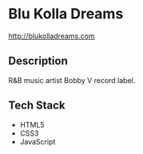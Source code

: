 # Blu Kolla Dreams

http://blukolladreams.com

## Description
R&B music artist Bobby V record label.

## Tech Stack
* HTML5
* CSS3
* JavaScript
